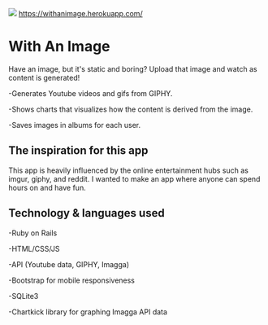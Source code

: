 ![](http://i.imgur.com/rTat7GJ.gif)
https://withanimage.herokuapp.com/

# With An Image

Have an image, but it's static and boring? Upload that image and watch as content is generated!

-Generates Youtube videos and gifs from GIPHY. 

-Shows charts that visualizes how the content is derived from the image.

-Saves images in albums for each user.

## The inspiration for this app

This app is heavily influenced by the online entertainment hubs such as imgur, giphy, and reddit. I wanted to make an app where anyone can spend hours on and have fun.

## Technology & languages used
-Ruby on Rails

-HTML/CSS/JS

-API (Youtube data, GIPHY, Imagga)

-Bootstrap for mobile responsiveness

-SQLite3

-Chartkick library for graphing Imagga API data

